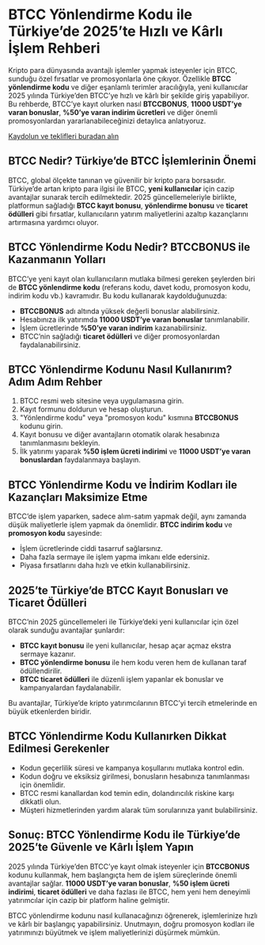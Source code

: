 
<h1>BTCC Yönlendirme Kodu ile Türkiye’de 2025’te Hızlı ve Kârlı İşlem Rehberi</h1>
<p>Kripto para dünyasında avantajlı işlemler yapmak isteyenler için BTCC, sunduğu özel fırsatlar ve promosyonlarla öne çıkıyor. Özellikle <strong>BTCC yönlendirme kodu</strong> ve diğer eşanlamlı terimler aracılığıyla, yeni kullanıcılar 2025 yılında Türkiye’den BTCC’ye hızlı ve kârlı bir şekilde giriş yapabiliyor. Bu rehberde, BTCC’ye kayıt olurken nasıl <strong>BTCCBONUS</strong>, <strong>11000 USDT’ye varan bonuslar</strong>, <strong>%50’ye varan indirim ücretleri</strong> ve diğer önemli promosyonlardan yararlanabileceğinizi detaylıca anlatıyoruz.</p>
<p><a href="https://partner.btcc.com/us/c/BTCCBONUS/9303" target="_blank">Kaydolun ve teklifleri buradan alın </a></p> 
<img src="https://images.mirror-media.xyz/publication-images/Ih1K7BTSZ3Z5VHtGmbLg1.png?height=960&amp;width=1920" decoding="async" data-nimg="fill" class="css-xah9so" style="position:absolute;top:0;left:0;bottom:0;right:0;box-sizing:border-box;padding:0;border:none;margin:auto;display:block;width:0;height:0;min-width:100%;max-width:100%;min-height:100%;max-height:100%">

<h2>BTCC Nedir? Türkiye’de BTCC İşlemlerinin Önemi</h2>
<p>BTCC, global ölçekte tanınan ve güvenilir bir kripto para borsasıdır. Türkiye’de artan kripto para ilgisi ile BTCC, <strong>yeni kullanıcılar</strong> için cazip avantajlar sunarak tercih edilmektedir. 2025 güncellemeleriyle birlikte, platformun sağladığı <strong>BTCC kayıt bonusu</strong>, <strong>yönlendirme bonusu</strong> ve <strong>ticaret ödülleri</strong> gibi fırsatlar, kullanıcıların yatırım maliyetlerini azaltıp kazançlarını artırmasına yardımcı oluyor.</p>
<h2>BTCC Yönlendirme Kodu Nedir? BTCCBONUS ile Kazanmanın Yolları</h2>
<p>BTCC’ye yeni kayıt olan kullanıcıların mutlaka bilmesi gereken şeylerden biri de <strong>BTCC yönlendirme kodu</strong> (referans kodu, davet kodu, promosyon kodu, indirim kodu vb.) kavramıdır. Bu kodu kullanarak kaydolduğunuzda:</p>
<ul>
<li><strong>BTCCBONUS</strong> adı altında yüksek değerli bonuslar alabilirsiniz.</li>
<li>Hesabınıza ilk yatırımda <strong>11000 USDT’ye varan bonuslar</strong> tanımlanabilir.</li>
<li>İşlem ücretlerinde <strong>%50’ye varan indirim</strong> kazanabilirsiniz.</li>
<li>BTCC’nin sağladığı <strong>ticaret ödülleri</strong> ve diğer promosyonlardan faydalanabilirsiniz.</li>
</ul>
<h2>BTCC Yönlendirme Kodunu Nasıl Kullanırım? Adım Adım Rehber</h2>
<ol>
<li>BTCC resmi web sitesine veya uygulamasına girin.</li>
<li>Kayıt formunu doldurun ve hesap oluşturun.</li>
<li>"Yönlendirme kodu" veya "promosyon kodu" kısmına <strong>BTCCBONUS</strong> kodunu girin.</li>
<li>Kayıt bonusu ve diğer avantajların otomatik olarak hesabınıza tanımlanmasını bekleyin.</li>
<li>İlk yatırımı yaparak <strong>%50 işlem ücreti indirimi</strong> ve <strong>11000 USDT’ye varan bonuslardan</strong> faydalanmaya başlayın.</li>
</ol>
<h2>BTCC Yönlendirme Kodu ve İndirim Kodları ile Kazançları Maksimize Etme</h2>
<p>BTCC’de işlem yaparken, sadece alım-satım yapmak değil, aynı zamanda düşük maliyetlerle işlem yapmak da önemlidir. <strong>BTCC indirim kodu</strong> ve <strong>promosyon kodu</strong> sayesinde:</p>
<ul>
<li>İşlem ücretlerinde ciddi tasarruf sağlarsınız.</li>
<li>Daha fazla sermaye ile işlem yapma imkanı elde edersiniz.</li>
<li>Piyasa fırsatlarını daha hızlı ve etkin kullanabilirsiniz.</li>
</ul>
<h2>2025’te Türkiye’de BTCC Kayıt Bonusları ve Ticaret Ödülleri</h2>
<p>BTCC’nin 2025 güncellemeleri ile Türkiye’deki yeni kullanıcılar için özel olarak sunduğu avantajlar şunlardır:</p>
<ul>
<li><strong>BTCC kayıt bonusu</strong> ile yeni kullanıcılar, hesap açar açmaz ekstra sermaye kazanır.</li>
<li><strong>BTCC yönlendirme bonusu</strong> ile hem kodu veren hem de kullanan taraf ödüllendirilir.</li>
<li><strong>BTCC ticaret ödülleri</strong> ile düzenli işlem yapanlar ek bonuslar ve kampanyalardan faydalanabilir.</li>
</ul>
<p>Bu avantajlar, Türkiye’de kripto yatırımcılarının BTCC’yi tercih etmelerinde en büyük etkenlerden biridir.</p>
<h2>BTCC Yönlendirme Kodu Kullanırken Dikkat Edilmesi Gerekenler</h2>
<ul>
<li>Kodun geçerlilik süresi ve kampanya koşullarını mutlaka kontrol edin.</li>
<li>Kodun doğru ve eksiksiz girilmesi, bonusların hesabınıza tanımlanması için önemlidir.</li>
<li>BTCC resmi kanallardan kod temin edin, dolandırıcılık riskine karşı dikkatli olun.</li>
<li>Müşteri hizmetlerinden yardım alarak tüm sorularınıza yanıt bulabilirsiniz.</li>
</ul>
<h2>Sonuç: BTCC Yönlendirme Kodu ile Türkiye’de 2025’te Güvenle ve Kârlı İşlem Yapın</h2>
<p>2025 yılında Türkiye’den BTCC’ye kayıt olmak isteyenler için <strong>BTCCBONUS</strong> kodunu kullanmak, hem başlangıçta hem de işlem süreçlerinde önemli avantajlar sağlar. <strong>11000 USDT’ye varan bonuslar</strong>, <strong>%50 işlem ücreti indirimi</strong>, <strong>ticaret ödülleri</strong> ve daha fazlası ile BTCC, hem yeni hem deneyimli yatırımcılar için cazip bir platform haline gelmiştir.</p>
<p>BTCC yönlendirme kodunu nasıl kullanacağınızı öğrenerek, işlemlerinize hızlı ve kârlı bir başlangıç yapabilirsiniz. Unutmayın, doğru promosyon kodları ile yatırımınızı büyütmek ve işlem maliyetlerinizi düşürmek mümkün.</p>
</article>
</body>
</html>
